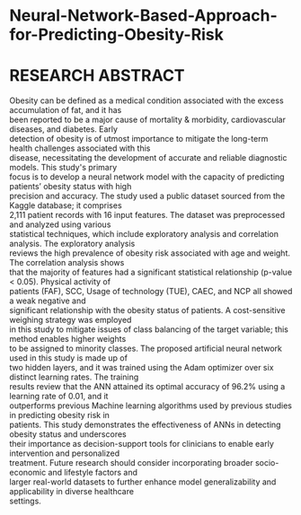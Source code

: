 # Neural-Network-Based-Approach-for-Predicting-Obesity-Risk
# RESEARCH ABSTRACT
Obesity can be defined as a medical condition associated with the excess accumulation of fat, and it has  
been reported to be a major cause of mortality & morbidity, cardiovascular diseases, and diabetes. Early  
detection of obesity is of utmost importance to mitigate the long-term health challenges associated with this  
disease, necessitating the development of accurate and reliable diagnostic models. This study's primary  
focus is to develop a neural network model with the capacity of predicting patients’ obesity status with high  
precision and accuracy. The study used a public dataset sourced from the Kaggle database; it comprises  
2,111 patient records with 16 input features. The dataset was preprocessed and analyzed using various  
statistical techniques, which include exploratory analysis and correlation analysis. The exploratory analysis  
reviews the high prevalence of obesity risk associated with age and weight. The correlation analysis shows  
that the majority of features had a significant statistical relationship (p-value < 0.05). Physical activity of  
patients (FAF), SCC, Usage of technology (TUE), CAEC, and NCP all showed a weak negative and  
significant relationship with the obesity status of patients. A cost-sensitive weighing strategy was employed  
in this study to mitigate issues of class balancing of the target variable; this method enables higher weights  
to be assigned to minority classes. The proposed artificial neural network used in this study is made up of  
two hidden layers, and it was trained using the Adam optimizer over six distinct learning rates. The training  
results review that the ANN attained its optimal accuracy of 96.2% using a learning rate of 0.01, and it  
outperforms previous Machine learning algorithms used by previous studies in predicting obesity risk in  
patients. This study demonstrates the effectiveness of ANNs in detecting obesity status and underscores  
their importance as decision-support tools for clinicians to enable early intervention and personalized  
treatment. Future research should consider incorporating broader socio-economic and lifestyle factors and  
larger real-world datasets to further enhance model generalizability and applicability in diverse healthcare  
settings.
